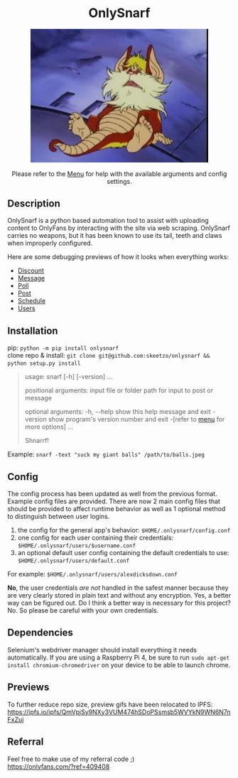 <h1 align="center">OnlySnarf</h1>
<p align="center"><img src="public/images/snarf-missionary.jpg" alt="Shnarf" width="400"/></p>
<p align="center">Please refer to the <a href="OnlySnarf/docs/menu.md">Menu</a> for help with the available arguments and config settings.</p> 

## Description
OnlySnarf is a python based automation tool to assist with uploading content to OnlyFans by interacting with the site via web scraping. OnlySnarf carries no weapons, but it has been known to use its tail, teeth and claws when improperly configured.

Here are some debugging previews of how it looks when everything works:
- [Discount](public/previews/discount.gif)
- [Message](public/previews/message.gif)
- [Poll](public/previews/poll.gif)
- [Post](public/previews/post.gif)
- [Schedule](public/previews/schedule.gif)
- [Users](public/previews/users.gif)

## Installation

pip: `python -m pip install onlysnarf`  
clone repo & install: `git clone git@github.com:skeetzo/onlysnarf && python setup.py install`  

> usage: snarf [-h] [-version] ...
> 
> positional arguments:
> input       file or folder path for input to post or message
> 
> optional arguments:
>  -h, --help  show this help message and exit
>  -version    show program's version number and exit
>  -[refer to [menu](OnlySnarf/dogs/menu.md) for more options] ...
>
> Shnarrf!
  
Example: `snarf -text "suck my giant balls" /path/to/balls.jpeg`

## Config
The config process has been updated as well from the previous format. Example config files are provided. There are now 2 main config files that should be provided to affect runtime behavior as well as 1 optional method to distinguish between user logins.
1) the config for the general app's behavior: `$HOME/.onlysnarf/config.conf`
2) one config for each user containing their credentials: `$HOME/.onlysnarf/users/$username.conf`
3) an optional default user config containing the default credentials to use: `$HOME/.onlysnarf/users/default.conf`

For example: `$HOME/.onlysnarf/users/alexdicksdown.conf`

**No**, the user credentials *are not* handled in the safest manner because they are very clearly stored in plain text and without any encryption. Yes, a better way can be figured out. Do I think a better way is necessary for this project? No. So please be careful with your own credentials.

## Dependencies
Selenium's webdriver manager should install everything it needs automatically. If you are using a Raspberry Pi 4, be sure to run `sudo apt-get install chromium-chromedriver` on your device to be able to launch chrome.

## Previews
To further reduce repo size, preview gifs have been relocated to IPFS: https://ipfs.io/ipfs/QmVpjSy9NXy3VUM474hSDoPSsmsb5WVYkN9WN6N7nFxZuj

## Referral
Feel free to make use of my referral code ;)  
https://onlyfans.com/?ref=409408
